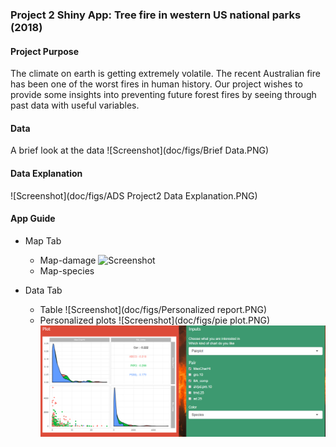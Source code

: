 ### Project 2 Shiny App: Tree fire in western US national parks (2018)

#### Project Purpose
The climate on earth is getting extremely volatile. The recent Australian fire has been one of the worst fires in human history. Our project wishes to provide some insights into preventing future forest fires by seeing through past data with useful variables. 

#### Data 
A brief look at the data
 ![Screenshot](doc/figs/Brief Data.PNG)

#### Data Explanation
![Screenshot](doc/figs/ADS Project2 Data Explanation.PNG)

#### App Guide
+ Map Tab
  + Map-damage
    ![Screenshot](doc/figs/WesternFire.gif)
  + Map-species
    
+ Data Tab
  + Table
  ![Screenshot](doc/figs/Personalized report.PNG)
  + Personalized plots
  ![Screenshot](doc/figs/pie plot.PNG)
  ![Screenshot](doc/figs/pairplot.PNG)

